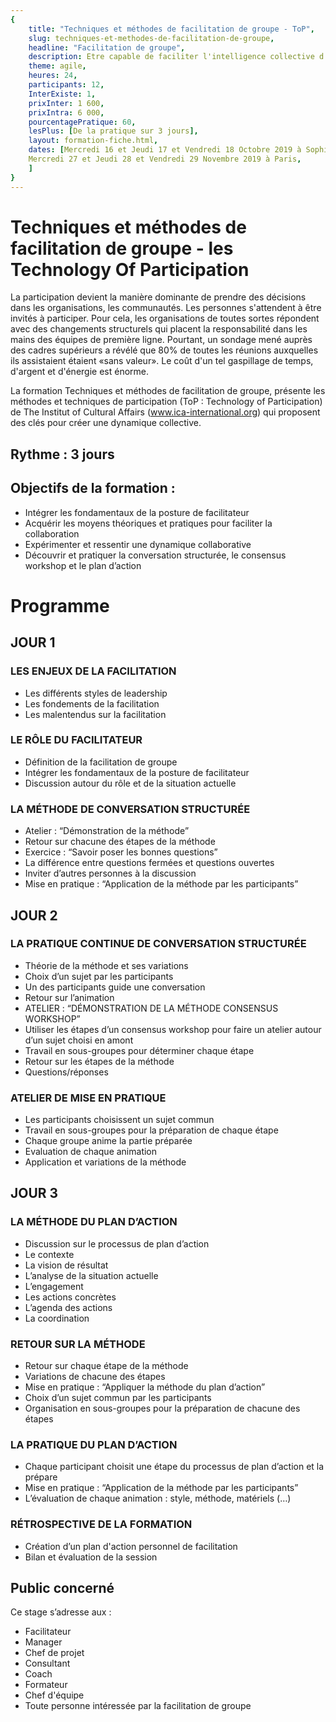 ```yaml
---
{
	title: "Techniques et méthodes de facilitation de groupe - ToP",
	slug: techniques-et-methodes-de-facilitation-de-groupe, 
	headline: "Facilitation de groupe",
	description: Etre capable de faciliter l'intelligence collective d'un groupe,
	theme: agile,
	heures: 24,
	participants: 12,
	InterExiste: 1,
	prixInter: 1 600,
	prixIntra: 6 000,
	pourcentagePratique: 60,
	lesPlus: [De la pratique sur 3 jours],
	layout: formation-fiche.html, 
	dates: [Mercredi 16 et Jeudi 17 et Vendredi 18 Octobre 2019 à Sophia Antipolis,
	Mercredi 27 et Jeudi 28 et Vendredi 29 Novembre 2019 à Paris,
	]
}
---
```

# Techniques et méthodes de facilitation de groupe - les Technology Of Participation ###

La participation devient la manière dominante de prendre des décisions dans les organisations, les communautés. Les personnes s'attendent à être invités à participer. Pour cela, les organisations de toutes sortes répondent avec des changements structurels qui placent la responsabilité dans les mains des équipes de première ligne. Pourtant, un sondage mené auprès des cadres supérieurs a révélé que 80% de toutes les réunions auxquelles ils assistaient étaient «sans valeur». Le coût d'un tel gaspillage de temps, d'argent et d'énergie est énorme.
	
La formation Techniques et méthodes de facilitation de groupe, présente les méthodes et techniques de participation (ToP : Technology of Participation) de The Institut of Cultural Affairs (www.ica-international.org) qui proposent des clés pour créer une dynamique collective. 


## Rythme : 3 jours ##

## Objectifs de la formation : ##
* Intégrer les fondamentaux de la posture de facilitateur
* Acquérir les moyens théoriques et pratiques pour faciliter la collaboration
* Expérimenter et ressentir une dynamique collaborative
* Découvrir et pratiquer la conversation structurée, le consensus workshop et le plan d’action 

# Programme #

## JOUR 1 ##
### LES ENJEUX DE LA FACILITATION ###
* Les différents styles de leadership
* Les fondements de la facilitation
* Les malentendus sur la facilitation

### LE RÔLE DU FACILITATEUR ###
* Définition de la facilitation de groupe
* Intégrer les fondamentaux de la posture de facilitateur
* Discussion autour du rôle et de la situation actuelle
### LA MÉTHODE DE CONVERSATION STRUCTURÉE ###
* Atelier : “Démonstration de la méthode”
* Retour sur chacune des étapes de la méthode
* Exercice : “Savoir poser les bonnes questions”
* La différence entre questions fermées et questions ouvertes
* Inviter d’autres personnes à la discussion
* Mise en pratique : “Application de la méthode par les participants”

## JOUR 2 ##
### LA PRATIQUE CONTINUE DE CONVERSATION STRUCTURÉE ###
* Théorie de la méthode et ses variations
* Choix d’un sujet par les participants
* Un des participants guide une conversation
* Retour sur l’animation
* ATELIER : “DÉMONSTRATION DE LA MÉTHODE CONSENSUS WORKSHOP”
* Utiliser les étapes d’un consensus workshop pour faire un atelier autour d’un sujet choisi en amont
* Travail en sous-groupes pour déterminer chaque étape
* Retour sur les étapes de la méthode
* Questions/réponses

### ATELIER DE MISE EN PRATIQUE ###
* Les participants choisissent un sujet commun
* Travail en sous-groupes pour la préparation de chaque étape
* Chaque groupe anime la partie préparée
* Evaluation de chaque animation
* Application et variations de la méthode

## JOUR 3 ##
### LA MÉTHODE DU PLAN D’ACTION ###
* Discussion sur le processus de plan d’action
* Le contexte
* La vision de résultat
* L’analyse de la situation actuelle
* L’engagement
* Les actions concrètes
* L’agenda des actions
* La coordination

### RETOUR SUR LA MÉTHODE ###
* Retour sur chaque étape de la méthode
* Variations de chacune des étapes
* Mise en pratique : “Appliquer la méthode du plan d’action”
* Choix d’un sujet commun par les participants
* Organisation en sous-groupes pour la préparation de chacune des étapes

### LA PRATIQUE DU PLAN D’ACTION ###
* Chaque participant choisit une étape du processus de plan d’action et la prépare
* Mise en pratique : “Application de la méthode par les participants”
* L’évaluation de chaque animation : style, méthode, matériels (…)

### RÉTROSPECTIVE DE LA FORMATION ###
* Création d’un plan d'action personnel de facilitation
* Bilan et évaluation de la session

## Public concerné ##
Ce stage s’adresse aux : 
* Facilitateur
* Manager
* Chef de projet
* Consultant
* Coach
* Formateur
* Chef d'équipe
* Toute personne intéressée par la facilitation de groupe
